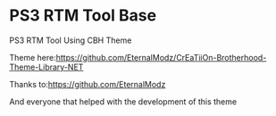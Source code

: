 # PS3 RTM Tool Base
 PS3 RTM Tool Using CBH Theme


Theme here:https://github.com/EternalModz/CrEaTiiOn-Brotherhood-Theme-Library-NET

Thanks to:https://github.com/EternalModz

And everyone that helped with the development of this theme
